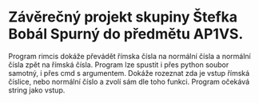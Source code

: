 # Závěrečný projekt skupiny Štefka Bobál Spurný do předmětu AP1VS.

Program rimcis dokáže převádět římska čísla na normální čísla a normální čísla zpět na římská čísla. Program lze spustit i přes python soubor samotný, i přes cmd s argumentem. Dokáže rozeznat zda je vstup římská číslice, nebo normální číslo a zvolí sám dle toho funkci. Program očekává string jako vstup.